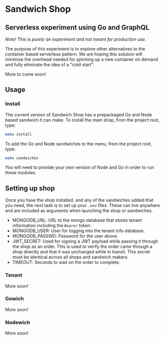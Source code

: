 # Sandwich Shop
## Serverless experiment using Go and GraphQL

*Note! This is purely an experiment and not meant for production use.*

The purpose of this experiment is to explore other alternatives to the container based serverless pattern. We are hoping this solution will minimize the overhead needed for spinning up a new container on demand and fully eliminate the idea of a "cold start".

More to come soon!

## Usage

### Install

The current version of Sandwich Shop has a prepackaged Go and Node based sandwich it can make. To install the main shop, from the project root, type:

```bash
make install
```

To add the Go and Node sandwiches to the menu, from the project root, type:

```bash
make sandwiches
```

You will need to provide your own version of Node and Go in order to run these modules.

## Setting up shop

Once you have the shop installed, and any of the sandwiches added that you need, the next task is to set up your `.env` files. These can live anywhere and are included as arguments when launching the shop or sandwiches.

- MONGODB_URL: URL to the mongo database that stores tenant information including the `Bearer` token.
- MONGODB_USER: User for logging into the tenant info database.
- MONGODB_PASSWD: Password for the user above.
- JWT_SECRET: Used for signing a JWT payload while passing it through the shop as an order. This is used to verify the order came through a shop directly and that it was unchanged while in transit. This secret must be identical across all shops and sandwich makers.
- TIMEOUT: Seconds to wait on the order to complete.

### Tenant

More soon!

### Gowich

More soon!

### Nodewich

More soon!